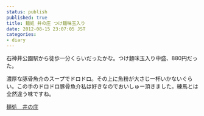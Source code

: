 ```yaml
---
status: publish
published: true
title: 麺処 井の庄 つけ麺味玉入り
date: 2012-08-15 23:07:05 JST
categories:
- diary
---
```

石神井公園駅から徒歩一分くらいだったかな。つけ麺味玉入り中盛、880円だった。

濃厚な豚骨魚介のスープでドロドロ。その上に魚粉が大さじ一杯いかないぐらい。この手のドロドロ豚骨魚介私は好きなのでおいしゅー頂きました。練馬とは全然違う味ですね。

<a href="http://www.k5.dion.ne.jp/~inosho/">麺処　井の庄</a>
